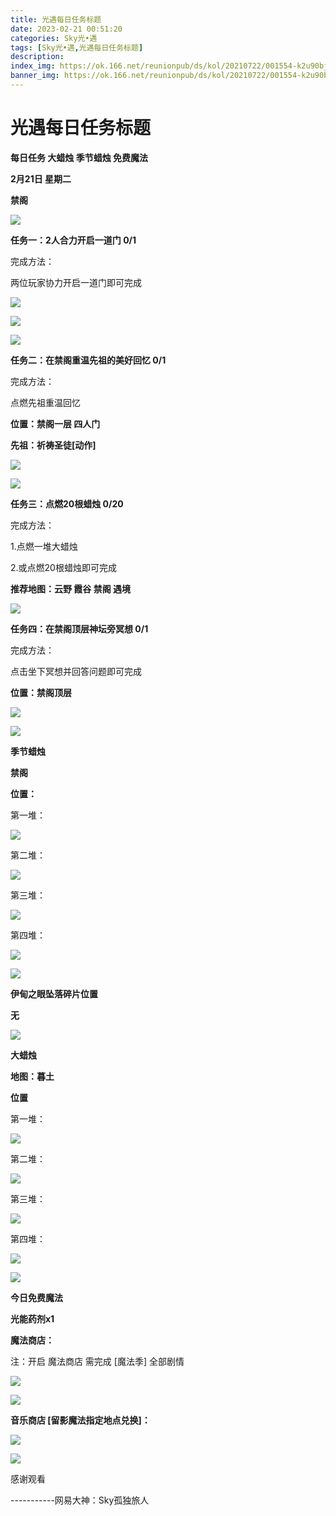 ```yaml
---
title: 光遇每日任务标题
date: 2023-02-21 00:51:20
categories: Sky光•遇
tags: [Sky光•遇,光遇每日任务标题]
description: 
index_img: https://ok.166.net/reunionpub/ds/kol/20210722/001554-k2u90bj7ay.png?imageView&thumbnail=600x0&type=jpg
banner_img: https://ok.166.net/reunionpub/ds/kol/20210722/001554-k2u90bj7ay.png?imageView&thumbnail=600x0&type=jpg
---
```

# 光遇每日任务标题
**每日任务 大蜡烛 季节蜡烛 免费魔法**

 **2月21日 星期二**

 **禁阁**

![](https://img.166.net/reunionpub/ds/kol/20230221/001614-4outl95qws.jpeg)

 **任务一：2人合力开启一道门 0/1**

完成方法：

两位玩家协力开启一道门即可完成

![](https://img.166.net/reunionpub/ds/kol/20230220/000154-lv7hg4f89r.jpg)

![](https://img.166.net/reunionpub/ds/kol/20230220/000207-vr9i2qgc8k.jpg)

![](https://img.166.net/reunionpub/ds/kol/20230220/000215-sc1rt9v5mi.jpg)

 **任务二：在禁阁重温先祖的美好回忆 0/1**

完成方法：

点燃先祖重温回忆

 **位置：禁阁一层  四人门**

 **先祖：祈祷圣徒[动作]**

![](https://img.166.net/reunionpub/ds/kol/20230221/000302-v65ejug8wb.jpeg)

![](https://img.166.net/reunionpub/ds/kol/20230221/000315-k306beamts.jpeg)

 **任务三：点燃20根蜡烛 0/20**

完成方法：

1.点燃一堆大蜡烛

2.或点燃20根蜡烛即可完成

 **推荐地图：云野 霞谷 禁阁 遇境**

![](https://img.166.net/reunionpub/ds/kol/20230221/000142-sfml3ie8ht.jpg)

 **任务四：在禁阁顶层神坛旁冥想 0/1**

完成方法：

点击坐下冥想并回答问题即可完成

 **位置：禁阁顶层**

![](https://img.166.net/reunionpub/ds/kol/20230221/000351-f0yudnkhlp.jpg)

![](https://img.166.net/reunionpub/ds/kol/20221018/100256-wzutnocka0.png)

 **季节蜡烛**

 **禁阁**

 **位置：**

第一堆：

![](https://img.166.net/reunionpub/ds/kol/20230220/235747-iyhjo6pg4e.jpeg)

第二堆：

![](https://img.166.net/reunionpub/ds/kol/20230220/235814-piduv5nja1.jpeg)

第三堆：

![](https://img.166.net/reunionpub/ds/kol/20230220/235822-ucjntp1rfy.jpeg)

第四堆：

![](https://img.166.net/reunionpub/ds/kol/20230220/235843-a8kygocdfl.jpeg)

![](https://img.166.net/reunionpub/ds/kol/20221130/005912-5mvshq9nf3.png)

 **伊甸之眼坠落碎片位置**

 **无**

![](https://img.166.net/reunionpub/ds/kol/20221018/100256-wzutnocka0.png)

 **大蜡烛**

 **地图：暮土**

 **位置**

第一堆：

![](https://img.166.net/reunionpub/ds/kol/20230221/002604-1cmrg3qwz2.jpeg)

第二堆：

![](https://img.166.net/reunionpub/ds/kol/20230221/002614-fckhsi6d34.jpeg)

第三堆：

![](https://img.166.net/reunionpub/ds/kol/20230221/002623-iwt9jsakro.jpeg)

第四堆：

![](https://img.166.net/reunionpub/ds/kol/20230221/002632-4wkvhq0zrs.jpeg)

![](https://img.166.net/reunionpub/ds/kol/20221018/100256-wzutnocka0.png)

 **今日免费魔法**

 **光能药剂x1**

 **魔法商店：**

注：开启 魔法商店 需完成 [魔法季] 全部剧情

![](https://img.166.net/reunionpub/ds/kol/20221018/100559-oibznvdtus.png)

![](https://img.166.net/reunionpub/ds/kol/20230220/235957-a6phi2j47w.jpeg)

 **音乐商店 [留影魔法指定地点兑换]：**

![](https://img.166.net/reunionpub/ds/kol/20230220/001123-9q68urzl5g.jpeg)

 **![](https://img.166.net/reunionpub/ds/kol/20221018/100256-wzutnocka0.png)**

感谢观看

\-----------网易大神：Sky孤独旅人

